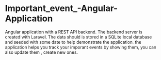 # Important_event_-Angular-Application
Angular application with a REST API backend. The backend server is  created with Laravel. The data should is stored in a SQLite local database and seeded with some date to help demonstrate the application.
the application helps you track your imporant events by showing them, you can also update them , create new ones.
